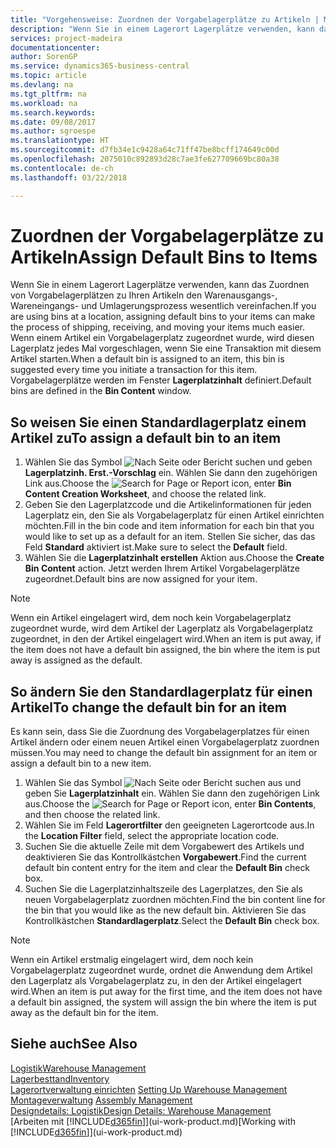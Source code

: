 ```yaml
---
title: "Vorgehensweise: Zuordnen der Vorgabelagerplätze zu Artikeln | Microsoft Docs"
description: "Wenn Sie in einem Lagerort Lagerplätze verwenden, kann das Zuordnen von Vorgabelagerplätzen zu Ihren Artikeln den Warenausgangs-, Wareneingangs- und Umlagerungsprozess wesentlich vereinfachen. Wenn einem Artikel ein Vorgabelagerplatz zugeordnet wurde, wird diesen Lagerplatz jedes Mal vorgeschlagen, wenn Sie eine Transaktion mit diesem Artikel starten."
services: project-madeira
documentationcenter: 
author: SorenGP
ms.service: dynamics365-business-central
ms.topic: article
ms.devlang: na
ms.tgt_pltfrm: na
ms.workload: na
ms.search.keywords: 
ms.date: 09/08/2017
ms.author: sgroespe
ms.translationtype: HT
ms.sourcegitcommit: d7fb34e1c9428a64c71ff47be8bcff174649c00d
ms.openlocfilehash: 2075010c892893d28c7ae3fe627709669bc80a38
ms.contentlocale: de-ch
ms.lasthandoff: 03/22/2018

---
```

# <a name="assign-default-bins-to-items"></a><span data-ttu-id="d1b2f-104">Zuordnen der Vorgabelagerplätze zu Artikeln</span><span class="sxs-lookup"><span data-stu-id="d1b2f-104">Assign Default Bins to Items</span></span>
<span data-ttu-id="d1b2f-105">Wenn Sie in einem Lagerort Lagerplätze verwenden, kann das Zuordnen von Vorgabelagerplätzen zu Ihren Artikeln den Warenausgangs-, Wareneingangs- und Umlagerungsprozess wesentlich vereinfachen.</span><span class="sxs-lookup"><span data-stu-id="d1b2f-105">If you are using bins at a location, assigning default bins to your items can make the process of shipping, receiving, and moving your items much easier.</span></span> <span data-ttu-id="d1b2f-106">Wenn einem Artikel ein Vorgabelagerplatz zugeordnet wurde, wird diesen Lagerplatz jedes Mal vorgeschlagen, wenn Sie eine Transaktion mit diesem Artikel starten.</span><span class="sxs-lookup"><span data-stu-id="d1b2f-106">When a default bin is assigned to an item, this bin is suggested every time you initiate a transaction for this item.</span></span> <span data-ttu-id="d1b2f-107">Vorgabelagerplätze werden im Fenster **Lagerplatzinhalt** definiert.</span><span class="sxs-lookup"><span data-stu-id="d1b2f-107">Default bins are defined in the **Bin Content** window.</span></span>  

## <a name="to-assign-a-default-bin-to-an-item"></a><span data-ttu-id="d1b2f-108">So weisen Sie einen Standardlagerplatz einem Artikel zu</span><span class="sxs-lookup"><span data-stu-id="d1b2f-108">To assign a default bin to an item</span></span>
1.  <span data-ttu-id="d1b2f-109">Wählen Sie das Symbol ![Nach Seite oder Bericht suchen](media/ui-search/search_small.png "Nach Seite oder Bericht suchen") und geben **Lagerplatzinh. Erst.-Vorschlag** ein. Wählen Sie dann den zugehörigen Link aus.</span><span class="sxs-lookup"><span data-stu-id="d1b2f-109">Choose the ![Search for Page or Report](media/ui-search/search_small.png "Search for Page or Report icon") icon, enter **Bin Content Creation Worksheet**, and choose the related link.</span></span>  
2.  <span data-ttu-id="d1b2f-110">Geben Sie den Lagerplatzcode und die Artikelinformationen für jeden Lagerplatz ein, den Sie als Vorgabelagerplatz für einen Artikel einrichten möchten.</span><span class="sxs-lookup"><span data-stu-id="d1b2f-110">Fill in the bin code and item information for each bin that you would like to set up as a default for an item.</span></span> <span data-ttu-id="d1b2f-111">Stellen Sie sicher, das das Feld **Standard** aktiviert ist.</span><span class="sxs-lookup"><span data-stu-id="d1b2f-111">Make sure to select the **Default** field.</span></span>  
3.  <span data-ttu-id="d1b2f-112">Wählen Sie die **Lagerplatzinhalt erstellen** Aktion aus.</span><span class="sxs-lookup"><span data-stu-id="d1b2f-112">Choose the **Create Bin Content** action.</span></span> <span data-ttu-id="d1b2f-113">Jetzt werden Ihrem Artikel Vorgabelagerplätze zugeordnet.</span><span class="sxs-lookup"><span data-stu-id="d1b2f-113">Default bins are now assigned for your item.</span></span>  

> [!NOTE]  
>  <span data-ttu-id="d1b2f-114">Wenn ein Artikel eingelagert wird, dem noch kein Vorgabelagerplatz zugeordnet wurde, wird dem Artikel der Lagerplatz als Vorgabelagerplatz zugeordnet, in den der Artikel eingelagert wird.</span><span class="sxs-lookup"><span data-stu-id="d1b2f-114">When an item is put away, if the item does not have a default bin assigned, the bin where the item is put away is assigned as the default.</span></span>  

## <a name="to-change-the-default-bin-for-an-item"></a><span data-ttu-id="d1b2f-115">So ändern Sie den Standardlagerplatz für einen Artikel</span><span class="sxs-lookup"><span data-stu-id="d1b2f-115">To change the default bin for an item</span></span>  
<span data-ttu-id="d1b2f-116">Es kann sein, dass Sie die Zuordnung des Vorgabelagerplatzes für einen Artikel ändern oder einem neuen Artikel einen Vorgabelagerplatz zuordnen müssen.</span><span class="sxs-lookup"><span data-stu-id="d1b2f-116">You may need to change the default bin assignment for an item or assign a default bin to a new item.</span></span>    
1.  <span data-ttu-id="d1b2f-117">Wählen Sie das Symbol ![Nach Seite oder Bericht suchen](media/ui-search/search_small.png "Nach Seite oder Bericht suchen") aus und geben Sie **Lagerplatzinhalt** ein. Wählen Sie dann den zugehörigen Link aus.</span><span class="sxs-lookup"><span data-stu-id="d1b2f-117">Choose the ![Search for Page or Report](media/ui-search/search_small.png "Search for Page or Report icon") icon, enter **Bin Contents**, and then choose the related link.</span></span>  
2.  <span data-ttu-id="d1b2f-118">Wählen Sie im Feld **Lagerortfilter** den geeigneten Lagerortcode aus.</span><span class="sxs-lookup"><span data-stu-id="d1b2f-118">In the **Location Filter** field, select the appropriate location code.</span></span>  
3.  <span data-ttu-id="d1b2f-119">Suchen Sie die aktuelle Zeile mit dem Vorgabewert des Artikels und deaktivieren Sie das Kontrollkästchen **Vorgabewert**.</span><span class="sxs-lookup"><span data-stu-id="d1b2f-119">Find the current default bin content entry for the item and clear the **Default Bin** check box.</span></span>  
4.  <span data-ttu-id="d1b2f-120">Suchen Sie die Lagerplatzinhaltszeile des Lagerplatzes, den Sie als neuen Vorgabelagerplatz zuordnen möchten.</span><span class="sxs-lookup"><span data-stu-id="d1b2f-120">Find the bin content line for the bin that you would like as the new default bin.</span></span> <span data-ttu-id="d1b2f-121">Aktivieren Sie das Kontrollkästchen **Standardlagerplatz**.</span><span class="sxs-lookup"><span data-stu-id="d1b2f-121">Select the **Default Bin** check box.</span></span>  

> [!NOTE]  
>  <span data-ttu-id="d1b2f-122">Wenn ein Artikel erstmalig eingelagert wird, dem noch kein Vorgabelagerplatz zugeordnet wurde, ordnet die Anwendung dem Artikel den Lagerplatz als Vorgabelagerplatz zu, in den der Artikel eingelagert wird.</span><span class="sxs-lookup"><span data-stu-id="d1b2f-122">When an item is put away for the first time, and the item does not have a default bin assigned, the system will assign the bin where the item is put away as the default bin for the item.</span></span>  

## <a name="see-also"></a><span data-ttu-id="d1b2f-123">Siehe auch</span><span class="sxs-lookup"><span data-stu-id="d1b2f-123">See Also</span></span>  
[<span data-ttu-id="d1b2f-124">Logistik</span><span class="sxs-lookup"><span data-stu-id="d1b2f-124">Warehouse Management</span></span>](warehouse-manage-warehouse.md)  
[<span data-ttu-id="d1b2f-125">Lagerbesttand</span><span class="sxs-lookup"><span data-stu-id="d1b2f-125">Inventory</span></span>](inventory-manage-inventory.md)  
<span data-ttu-id="d1b2f-126">[Lagerortverwaltung einrichten](warehouse-setup-warehouse.md)   </span><span class="sxs-lookup"><span data-stu-id="d1b2f-126">[Setting Up Warehouse Management](warehouse-setup-warehouse.md)   </span></span>  
<span data-ttu-id="d1b2f-127">[Montageverwaltung](assembly-assemble-items.md)  </span><span class="sxs-lookup"><span data-stu-id="d1b2f-127">[Assembly Management](assembly-assemble-items.md)  </span></span>  
[<span data-ttu-id="d1b2f-128">Designdetails: Logistik</span><span class="sxs-lookup"><span data-stu-id="d1b2f-128">Design Details: Warehouse Management</span></span>](design-details-warehouse-management.md)  
<span data-ttu-id="d1b2f-129">[Arbeiten mit [!INCLUDE[d365fin](includes/d365fin_md.md)]](ui-work-product.md)</span><span class="sxs-lookup"><span data-stu-id="d1b2f-129">[Working with [!INCLUDE[d365fin](includes/d365fin_md.md)]](ui-work-product.md)</span></span>

